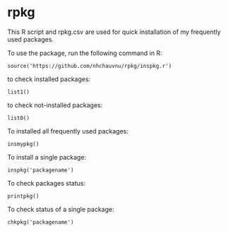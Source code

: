 # rpkg
This R script and rpkg.csv are used for quick installation
of my frequently used packages.

To use the package, run the following command in R:
```
source('https://github.com/nhchauvnu/rpkg/inspkg.r')
```
to check installed packages:
```
list1()
```
to check not-installed packages:
```
list0()
```

To installed all frequently used packages:
```
insmypkg()
```
To install a single package:
```
inspkg('packagename')
```
To check packages status:
```
printpkg()
```
To check status of a single package:
```
chkpkg('packagename')
```
